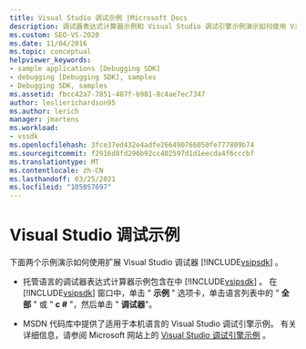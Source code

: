 ```yaml
---
title: Visual Studio 调试示例 |Microsoft Docs
description: 调试器表达式计算器示例和 Visual Studio 调试引擎示例演示如何使用 Visual Studio SDK 扩展 Visual Studio 调试器。
ms.custom: SEO-VS-2020
ms.date: 11/04/2016
ms.topic: conceptual
helpviewer_keywords:
- sample applications [Debugging SDK]
- debugging [Debugging SDK], samples
- Debugging SDK, samples
ms.assetid: fbcc42a7-7851-487f-b981-8c4ae7ec7347
author: leslierichardson95
ms.author: lerich
manager: jmartens
ms.workload:
- vssdk
ms.openlocfilehash: 3fce37ed432e4adfe266490766050fe777809b74
ms.sourcegitcommit: f2916d8fd296b92cc402597d1d1eecda4f6cccbf
ms.translationtype: MT
ms.contentlocale: zh-CN
ms.lasthandoff: 03/25/2021
ms.locfileid: "105057697"
---
```

# <a name="visual-studio-debugging-samples"></a>Visual Studio 调试示例
下面两个示例演示如何使用扩展 Visual Studio 调试器 [!INCLUDE[vsipsdk](../../extensibility/includes/vsipsdk_md.md)] 。

- 托管语言的调试器表达式计算器示例包含在中 [!INCLUDE[vsipsdk](../../extensibility/includes/vsipsdk_md.md)] 。 在 [!INCLUDE[vsipsdk](../../extensibility/includes/vsipsdk_md.md)] 窗口中，单击 " **示例** " 选项卡，单击语言列表中的 " **全部** " 或 " **c #** "，然后单击 " **调试器**"。

- MSDN 代码库中提供了适用于本机语言的 Visual Studio 调试引擎示例。 有关详细信息，请参阅 Microsoft 网站上的 [Visual Studio 调试引擎示例](https://code.msdn.microsoft.com/Visual-Studio-Debug-Engine-c2e21c0e) 。
